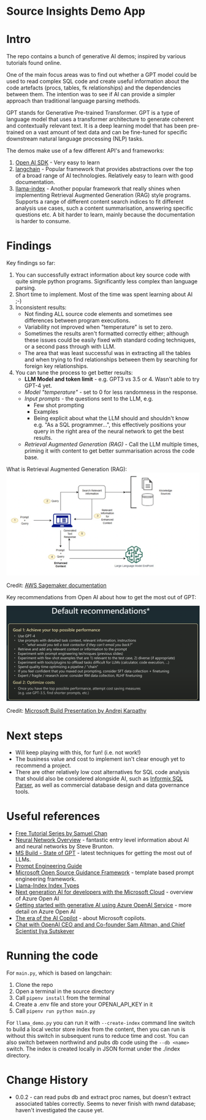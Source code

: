 # Source Insights Demo App

# Intro

The repo contains a bunch of generative AI demos; inspired by various tutorials found online.

One of the main focus areas was to find out whether a GPT model could be used to read complex SQL code and
create useful information about the code artefacts (procs, tables, fk relationships) and the dependencies 
between them.  The intention was to see if AI can provide a simpler approach than traditional language parsing methods.

GPT stands for Generative Pre-trained Transformer.  GPT is a type of language model that uses a transformer architecture to generate coherent and contextually relevant text. It is a deep learning model that has been pre-trained on a vast amount of text data and can be fine-tuned for specific downstream natural language processing (NLP) tasks.

The demos make use of a few different API's and frameworks:

1. [Open AI SDK](https://platform.openai.com/docs/libraries) - Very easy to learn
2. [langchain](https://python.langchain.com/) - Popular framework that provides abstractions over the top of a broad range of AI technologies.  Relatively easy to learn with good documentation.
3. [llama-index](https://gpt-index.readthedocs.io/en/latest/guides/primer/usage_pattern.html) - Another popular framework that really shines when implementing Retrieval Augmented Generation (RAG) style programs.  Supports a range of different content search indices to fit different analysis use cases, such a content summarisation, answering specific questions etc.  A bit harder to learn, mainly because the documentation is harder to consume.

# Findings

Key findings so far:

1. You can successfully extract information about key source code with quite simple python programs.  Significantly less complex than language parsing.
2. Short time to implement.  Most of the time was spent learning about AI ;-)
3. Inconsistent results:
    * Not finding ALL source code elements and sometimes see differences between program executions.
    * Variability not improved when "temperature" is set to zero.
    * Sometimes the results aren't formatted correctly either; although these issues could be easily fixed with standard coding techniques, or a second pass through with LLM.
    * The area that was least successful was in extracting all the tables and when trying to find relationships between them by searching for foreign key relationships.
4. You can tune the process to get better results:
    * __LLM Model and token limit__ - e.g. GPT3 vs 3.5 or 4.  Wasn't able to try GPT-4 yet.
    * *Model "temperature"* - set to 0 for less randomness in the response.
    * *Input prompts* - the questions sent to the LLM, e.g.
        * Few shot prompting
        * Examples
        * Being explicit about what the LLM should and shouldn't know e.g. "As a SQL programmer...", this effectively positions your query in the right area of the neural network to get the best results.
    * *Retrieval Augmented Generation (RAG)* - Call the LLM multiple times, priming it with content to get better summarisation across the code base.

What is Retrieval Augmented Generation (RAG):
![](images/Overview_retrieval_augmented_generation.png)

Credit: [AWS Sagemaker documentation](https://docs.aws.amazon.com/sagemaker/latest/dg/jumpstart-foundation-models-customize-rag.html)

Key recommendations from Open AI about how to get the most out of GPT:

![](images/AI_recommendations.png)

Credit: [Microsoft Build Presentation by Andrej Karpathy](https://www.youtube.com/watch?v=bZQun8Y4L2A)

# Next steps

* Will keep playing with this, for fun! (i.e. not work!)
* The business value and cost to implement isn't clear enough yet to recommend a project.
* There are other relatively low cost alternatives for SQL code analysis that should also be considered alongside AI, such as [Informix SQL Parser](https://www.sqlparser.com/informix-sql-parser.php), as well as commercial database design and data governance tools.

# Useful references

* [Free Tutorial Series by Samuel Chan](https://www.youtube.com/playlist?list=PLXsFtK46HZxUQERRbOmuGoqbMD-KWLkOS)
* [Neural Network Overview](https://www.youtube.com/watch?v=aIZtJqtzdQs&list=PLMrJAkhIeNNQV7wi9r7Kut8liLFMWQOXn&index=12) - fantastic entry level information about AI and neural networks by Steve Brunton.
* [MS Build - State of GPT](https://www.youtube.com/watch?v=bZQun8Y4L2A) - latest techniques for getting the most out of LLMs.
* [Prompt Engineering Guide](https://www.promptingguide.ai/)
* [Microsoft Open Source Guidance Framework](https://github.com/microsoft/guidance) - template based prompt engineering framework.
* [Llama-Index Index Types](https://gpt-index.readthedocs.io/en/latest/guides/primer/index_guide.html)
* [Next generation AI for developers with the Microsoft Cloud](https://www.youtube.com/watch?v=KMOV1Zy8YeM&list=PLlrxD0HtieHjolPmqWVyk446uLMPWo4oP&index=4&t=2210s) - overview of Azure Open AI
* [Getting started with generative AI using Azure OpenAI Service](https://www.youtube.com/watch?v=o5uhn4GSpQU&list=PLlrxD0HtieHjolPmqWVyk446uLMPWo4oP&index=123) - more detail on Azure Open AI
* [The era of the AI Copilot](https://www.youtube.com/watch?v=FyY0fEO5jVY&list=PLlrxD0HtieHjolPmqWVyk446uLMPWo4oP&index=146) - about Microsoft copilots.
* [Chat with OpenAI CEO and and Co-founder Sam Altman, and Chief Scientist Ilya Sutskever](https://www.youtube.com/watch?v=mC-0XqTAeMQ&t=1s)

# Running the code

For `main.py`, which is based on langchain:

1. Clone the repo
2. Open a terminal in the source directory
3. Call `pipenv install` from the terminal
3. Create a .env file and store your OPENAI_API_KEY in it
4. Call `pipenv run python main.py`

For `llama_demo.py` you can run it with `--create-index` command line switch to build a local vector store index from the content, then you can run is without this switch in subsequent runs to reduce time and cost.  You can also switch between northwind and pubs db code using the `--db <name>` switch.  The index is created locally in JSON format under the ./index directory.

# Change History

* 0.0.2 - can read pubs db and extract proc names, but doesn't extract associated tables correctly.  Seems to never finish with nwnd database; haven't investigated the cause yet.

